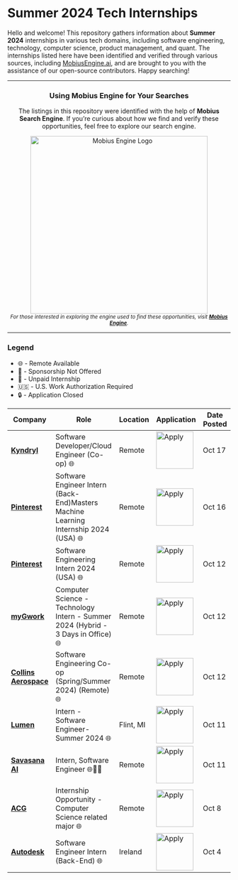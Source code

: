# Summer 2024 Tech Internships

Hello and welcome! This repository gathers information about **Summer 2024** internships in various tech domains, including software engineering, technology, computer science, product management, and quant. The internships listed here have been identified and verified through various sources, including [MobiusEngine.ai](https://search.mobiusengine.ai/), and are brought to you with the assistance of our open-source contributors. Happy searching!

---

<div align="center">
	<h3>Using Mobius Engine for Your Searches</h3>
	<p>
		The listings in this repository were identified with the help of <strong>Mobius Search Engine</strong>. If you’re curious about how we find and verify these opportunities, feel free to explore our search engine.
		<br>
		<div>
			<a href="https://search.mobiusengine.ai">
				<img src="https://media.discordapp.net/attachments/1026754092346920973/1161766815463129238/pulse-browser_dTC7yVNBpS.png?ex=65397ea9&is=652709a9&hm=44503203ac3b657c70cd416fe7f95c24d4609777e490bc2a678fb64a0b4e0025&=" width="400" alt="Mobius Engine Logo">
			</a>
		</div>
		<sub><i>For those interested in exploring the engine used to find these opportunities, visit <a href="https://search.mobiusengine.ai"><strong>Mobius Engine</strong></a>.</i></sub>
	</p>
</div>

---

### Legend
 - 🌐 - Remote Available
 - 🚫 - Sponsorship Not Offered
 - 💸 - Unpaid Internship
 - 🇺🇸 - U.S. Work Authorization Required
 - 🔒 - Application Closed

| Company | Role | Location | Application | Date Posted |
| ------- | ---- | -------- | ---------------- | ----------- |
| **[Kyndryl](https://www.linkedin.com/company/kyndryl/)** | Software Developer/Cloud Engineer (Co-op) 🌐 | Remote | <a href="https://kyndryl.wd5.myworkdayjobs.com/KyndrylProfessionalCareers/job/Dallas-TX-USA/Software-Developer-Cloud-Engineer--Co-op-_R-7950?source=REC_APPLICANT_SOURCE_LinkedIn"><img src="https://i.imgur.com/aPTxqfe.png" width="84" alt="Apply">| Oct 17 |
| **[Pinterest](https://www.linkedin.com/company/pinterest)** | Software Engineer Intern (Back-End)Masters Machine Learning Internship 2024 (USA) 🌐 | Remote | <a href="https://www.pinterestcareers.com/en/jobs/5380016/masters-machine-learning-internship-2024-usa/?gh_jid=5380016"><img src="https://i.imgur.com/aPTxqfe.png" width="84" alt="Apply">| Oct 16 |
| **[Pinterest](https://www.linkedin.com/company/pinterest)** | Software Engineering Intern 2024 (USA) 🌐 | Remote | <a href="https://www.pinterestcareers.com/en/jobs/5379900/software-engineering-intern-2024-usa/?gh_jid=5379900"><img src="https://i.imgur.com/aPTxqfe.png" width="84" alt="Apply">| Oct 12 |
| **[myGwork](https://www.linkedin.com/company/mygwork/)** | Computer Science - Technology Intern - Summer 2024 (Hybrid - 3 Days in Office) 🌐 | Remote | <a href="https://www.careerbuilder.com/regional_sites"><img src="https://i.imgur.com/aPTxqfe.png" width="84" alt="Apply">| Oct 12 |
| **[Collins Aerospace](https://www.linkedin.com/company/collins-aerospace/)** | Software Engineering Co-op (Spring/Summer 2024) (Remote) 🌐 | Remote | <a href="https://careers.rtx.com/global/en/job/RAYTGLOBAL01656870EXTERNALENGLOBAL/Software-Engineering-Co-op-Spring-Summer-2024-Remote?utm_source=linkedin&utm_medium=phenom-feeds"><img src="https://i.imgur.com/aPTxqfe.png" width="84" alt="Apply">| Oct 12 |
| **[Lumen](https://www.linkedin.com/company/lumentechnologies/)** | Intern - Software Engineer- Summer 2024 🌐 | Flint, MI | <a href="https://www.wayup.com/i-Information-Technology-and-Services-j-Intern-Software-Engineer-Summer-2024-Lumen-999353393483603"><img src="https://i.imgur.com/aPTxqfe.png" width="84" alt="Apply">| Oct 11 |
| **[Savasana AI](https://www.linkedin.com/company/savasana-ai/)** | Intern, Software Engineer 🌐🚫💸 | Remote | <a href="https://wellfound.com/jobs/2506887-software-engineer-intern-back-end"><img src="https://i.imgur.com/aPTxqfe.png" width="84" alt="Apply">| Oct 11 |
| **[ACG](https://www.linkedin.com/company/association-for-corporate-growth/)** | Internship Opportunity - Computer Science related major 🌐 | Remote | <a href="https://www.ziprecruiter.com/jobs/acg-e5f88cf0/internship-opportunity-computer-science-related-major-94b0aa10?lvk=0yKjK0j2-Y5p_Bho90Ks1Q.--N6v85WPEB"><img src="https://i.imgur.com/aPTxqfe.png" width="84" alt="Apply">| Oct 8 |
| **[Autodesk](https://www.linkedin.com/company/lumentechnologies/)** | Software Engineer Intern (Back-End) 🌐 | Ireland | <a href="https://autodesk.wd1.myworkdayjobs.com/Ext/job/Intern--Software-Engineer_23WD72459-1"><img src="https://i.imgur.com/aPTxqfe.png" width="84" alt="Apply">| Oct 4 |
